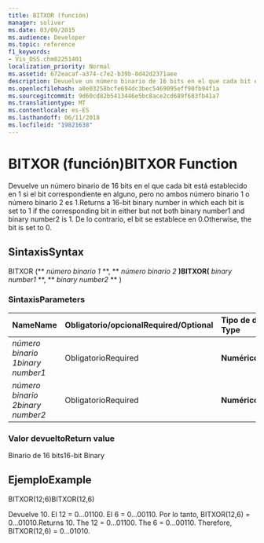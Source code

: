 ```yaml
---
title: BITXOR (función)
manager: soliver
ms.date: 03/09/2015
ms.audience: Developer
ms.topic: reference
f1_keywords:
- Vis_DSS.chm82251401
localization_priority: Normal
ms.assetid: 672eacaf-a374-c7e2-b39b-8d42d2371aee
description: Devuelve un número binario de 16 bits en el que cada bit está establecido en 1 si el bit correspondiente en alguno, pero no ambos número binario 1 o número binario 2 es 1. De lo contrario, el bit se establece en 0.
ms.openlocfilehash: a0e03258bcfe694dc3bec5469095eff90fb94f1a
ms.sourcegitcommit: 9d60cd82b5413446e5bc8ace2cd689f683fb41a7
ms.translationtype: MT
ms.contentlocale: es-ES
ms.lasthandoff: 06/11/2018
ms.locfileid: "19821638"
---
```

# <a name="bitxor-function"></a><span data-ttu-id="ec38e-104">BITXOR (función)</span><span class="sxs-lookup"><span data-stu-id="ec38e-104">BITXOR Function</span></span>

<span data-ttu-id="ec38e-105">Devuelve un número binario de 16 bits en el que cada bit está establecido en 1 si el bit correspondiente en alguno, pero no ambos número binario 1 o número binario 2 es 1.</span><span class="sxs-lookup"><span data-stu-id="ec38e-105">Returns a 16-bit binary number in which each bit is set to 1 if the corresponding bit in either but not both binary number1 and binary number2 is 1.</span></span> <span data-ttu-id="ec38e-106">De lo contrario, el bit se establece en 0.</span><span class="sxs-lookup"><span data-stu-id="ec38e-106">Otherwise, the bit is set to 0.</span></span>
  
## <a name="syntax"></a><span data-ttu-id="ec38e-107">Sintaxis</span><span class="sxs-lookup"><span data-stu-id="ec38e-107">Syntax</span></span>

<span data-ttu-id="ec38e-108">BITXOR (** *número binario 1* **, ** *número binario 2* **)</span><span class="sxs-lookup"><span data-stu-id="ec38e-108">BITXOR(** *binary number1* **, ** *binary number2* ** )</span></span> 
  
### <a name="parameters"></a><span data-ttu-id="ec38e-109">Sintaxis</span><span class="sxs-lookup"><span data-stu-id="ec38e-109">Parameters</span></span>

|<span data-ttu-id="ec38e-110">**Name**</span><span class="sxs-lookup"><span data-stu-id="ec38e-110">**Name**</span></span>|<span data-ttu-id="ec38e-111">**Obligatorio/opcional**</span><span class="sxs-lookup"><span data-stu-id="ec38e-111">**Required/Optional**</span></span>|<span data-ttu-id="ec38e-112">**Tipo de datos**</span><span class="sxs-lookup"><span data-stu-id="ec38e-112">**Data Type**</span></span>|<span data-ttu-id="ec38e-113">**Descripción**</span><span class="sxs-lookup"><span data-stu-id="ec38e-113">**Description**</span></span>|
|:-----|:-----|:-----|:-----|
| <span data-ttu-id="ec38e-114">_número binario 1_</span><span class="sxs-lookup"><span data-stu-id="ec38e-114">_binary number1_</span></span> <br/> |<span data-ttu-id="ec38e-115">Obligatorio</span><span class="sxs-lookup"><span data-stu-id="ec38e-115">Required</span></span>  <br/> |<span data-ttu-id="ec38e-116">**Numérico**</span><span class="sxs-lookup"><span data-stu-id="ec38e-116">**Numeric**</span></span> <br/> |<span data-ttu-id="ec38e-117">El primer número binario de 16 bits.</span><span class="sxs-lookup"><span data-stu-id="ec38e-117">The first 16-bit binary number.</span></span>  <br/> |
| <span data-ttu-id="ec38e-118">_número binario 2_</span><span class="sxs-lookup"><span data-stu-id="ec38e-118">_binary number2_</span></span> <br/> |<span data-ttu-id="ec38e-119">Obligatorio</span><span class="sxs-lookup"><span data-stu-id="ec38e-119">Required</span></span>  <br/> |<span data-ttu-id="ec38e-120">**Numérico**</span><span class="sxs-lookup"><span data-stu-id="ec38e-120">**Numeric**</span></span> <br/> |<span data-ttu-id="ec38e-121">El segundo número binario de 16 bits.</span><span class="sxs-lookup"><span data-stu-id="ec38e-121">The second 16-bit binary number.</span></span>  <br/> |
   
### <a name="return-value"></a><span data-ttu-id="ec38e-122">Valor devuelto</span><span class="sxs-lookup"><span data-stu-id="ec38e-122">Return value</span></span>

<span data-ttu-id="ec38e-123">Binario de 16 bits</span><span class="sxs-lookup"><span data-stu-id="ec38e-123">16-bit Binary</span></span>
  
## <a name="example"></a><span data-ttu-id="ec38e-124">Ejemplo</span><span class="sxs-lookup"><span data-stu-id="ec38e-124">Example</span></span>

<span data-ttu-id="ec38e-125">BITXOR(12;6)</span><span class="sxs-lookup"><span data-stu-id="ec38e-125">BITXOR(12,6)</span></span>
  
<span data-ttu-id="ec38e-p103">Devuelve 10. El 12 = 0...01100. El 6 = 0...00110. Por lo tanto, BITXOR(12,6) = 0...01010.</span><span class="sxs-lookup"><span data-stu-id="ec38e-p103">Returns 10. The 12 = 0...01100. The 6 = 0...00110. Therefore, BITXOR(12,6) = 0...01010.</span></span>
  

